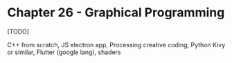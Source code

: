 # Chapter 26 - Graphical Programming

[TODO]

C++ from scratch, JS electron app, Processing creative coding, Python Kivy or similar, Flutter (google lang), shaders


